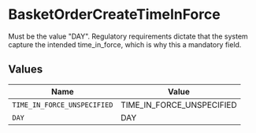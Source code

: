 # BasketOrderCreateTimeInForce

Must be the value "DAY". Regulatory requirements dictate that the system capture the intended time_in_force, which is why this a mandatory field.


## Values

| Name                        | Value                       |
| --------------------------- | --------------------------- |
| `TIME_IN_FORCE_UNSPECIFIED` | TIME_IN_FORCE_UNSPECIFIED   |
| `DAY`                       | DAY                         |